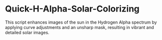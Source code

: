 # Quick-H-Alpha-Solar-Colorizing
This script enhances images of the sun in the Hydrogen Alpha spectrum by applying curve adjustments and an unsharp mask, resulting in vibrant and detailed solar images.
